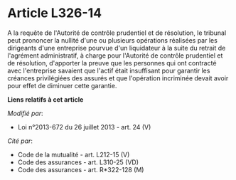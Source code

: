 # Article L326-14

A la requête de l'Autorité de contrôle prudentiel et de résolution, le tribunal peut prononcer la nullité d'une ou plusieurs
opérations réalisées par les dirigeants d'une entreprise pourvue d'un liquidateur à la suite du retrait de l'agrément
administratif, à charge pour l'Autorité de contrôle prudentiel et de résolution, d'apporter la preuve que les personnes qui
ont contracté avec l'entreprise savaient que l'actif était insuffisant pour garantir les créances privilégiées des assurés et
que l'opération incriminée devait avoir pour effet de diminuer cette garantie.

**Liens relatifs à cet article**

_Modifié par_:

  - Loi n°2013-672 du 26 juillet 2013 - art. 24 (V)

_Cité par_:

  - Code de la mutualité - art. L212-15 (V)
  - Code des assurances - art. L310-25 (VD)
  - Code des assurances - art. R*322-128 (M)
